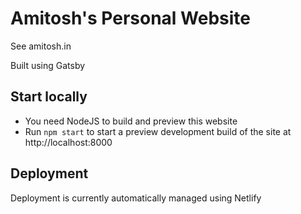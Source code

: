 # Amitosh's Personal Website

See amitosh.in

Built using Gatsby


## Start locally

- You need NodeJS to build and preview this website
- Run `npm start` to start a preview development build of the site at http://localhost:8000


## Deployment

Deployment is currently automatically managed using Netlify
